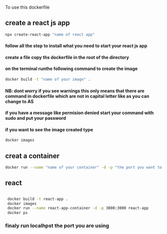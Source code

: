 To use this dockerfile

## create a react js app 

```sh
npx create-react-app "name of react app"

```
#### follow all the step to install what you need to start your react js app

#### create a file copy ths dockerfile in the root of the directory

#### on the terminal runthe following command to create the image 

```sh
docker build -t "name of your image" .

```
#### NB: dont worry if you see warnings this only means that there are command in dockerfile which are not in capital letter like as you can change to AS

#### if you have a message like permision denied start your command with sudo and put your password

#### if you want to see the image created type

```sh
docker images

```
## creat a container 

```sh
docker run --name "name of your container" -d -p "the port you want to run vue js":80 "name of your image"

```


## react 

```sh

 docker build -t react-app .
 docker images
 docker run --name react-app-container -d -p 3000:3000 react-app
 docker ps

 ```

### finaly run localhpst the port you are using 
